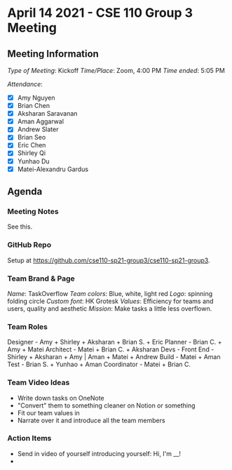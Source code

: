 # April 14 2021 - CSE 110 Group 3 Meeting

## Meeting Information

*Type of Meeting*: Kickoff
*Time/Place*: Zoom, 4:00 PM
*Time ended*: 5:05 PM

*Attendance*:
- [X] Amy Nguyen
- [X] Brian Chen
- [X] Aksharan Saravanan
- [X] Aman Aggarwal
- [X] Andrew Slater
- [X] Brian Seo
- [X] Eric Chen
- [X] Shirley Qi
- [X] Yunhao Du
- [X] Matei-Alexandru Gardus

## Agenda

### Meeting Notes

See this.

### GitHub Repo

Setup at https://github.com/cse110-sp21-group3/cse110-sp21-group3.

### Team Brand & Page

*Name*: TaskOverflow
*Team colors*: Blue, white, light red
*Logo*: spinning folding circle
*Custom font*: HK Grotesk 
*Values*: Efficiency for teams and users, quality and aesthetic
*Mission*: Make tasks a little less overflown.

### Team Roles

Designer - Amy + Shirley + Aksharan + Brian S. + Eric
Planner - Brian C. + Amy + Matei
Architect - Matei + Brian C. + Aksharan
Devs - Front End - Shirley + Aksharan + Amy | Aman + Matei + Andrew
Build - Matei + Aman
Test - Brian S. + Yunhao + Aman 
Coordinator - Matei + Brian C.

### Team Video Ideas

- Write down tasks on OneNote
- "Convert" them to something cleaner on Notion or something
- Fit our team values in
- Narrate over it and introduce all the team members

### Action Items

- Send in video of yourself introducing yourself: Hi, I'm __!
- 
